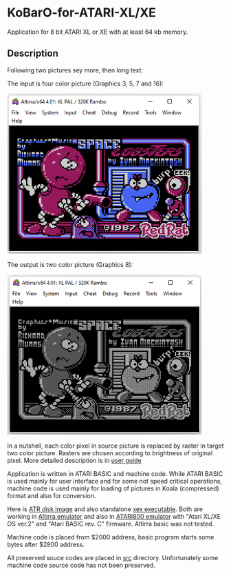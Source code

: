 # KoBarO-for-ATARI-XL/XE

Application for 8 bit ATARI XL or XE with at least 64 kb memory.

## Description

Following two pictures sey more, then long text:

The input is four color picture (Graphics 3, 5, 7 and 16):

![Space Lobsters](/pc-pictures/spalob_gr7.png)

The output is two color picture (Graphics 8):

![Space Lobsters](/pc-pictures/spalob_gr8.png)

In a nutshell, each color pixel in source picture is replaced by raster in target two color picture. Rasters are chosen according to brightness of original pixel. More detailed description is in [user guide](./kobarog_user_guide.pdf)

Application is written in ATARI BASIC and machine code. While ATARI BASIC is used mainly for user interface and for some not speed critical operations, machine code is used mainly for loading of pictures in Koala (compressed) format and also for conversion.

Here is [ATR disk image](./release/kobarog_master.ATR) and also standalone [xex executable](./release/KOBAROG.xex). Both are working in [Altirra emulator](https://virtualdub.org/altirra.html) and also in [ATARI800 emulator](https://atari800.github.io/) with "Atari XL/XE OS ver.2" and "Atari BASIC rev. C" firmware. Altirra basic was not tested.

Machine code is placed from $2000 address, basic program starts some bytes after $2800 address.

All preserved souce codes are placed in [src](./src/) directory. Unfortunately some machine code source code has not been preserved.

